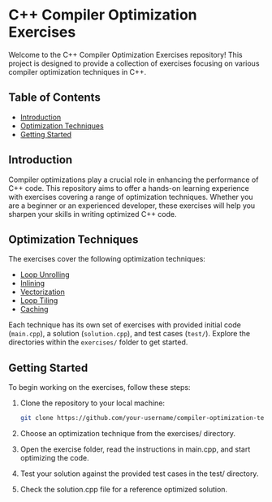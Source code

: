 # C++ Compiler Optimization Exercises

Welcome to the C++ Compiler Optimization Exercises repository! This project is designed to provide a collection of exercises focusing on various compiler optimization techniques in C++.

## Table of Contents

- [Introduction](#introduction)
- [Optimization Techniques](#optimization-techniques)
- [Getting Started](#getting-started)

## Introduction

Compiler optimizations play a crucial role in enhancing the performance of C++ code. This repository aims to offer a hands-on learning experience with exercises covering a range of optimization techniques. Whether you are a beginner or an experienced developer, these exercises will help you sharpen your skills in writing optimized C++ code.

## Optimization Techniques

The exercises cover the following optimization techniques:

- [Loop Unrolling](exercises/LoopUnrolling/)
- [Inlining](exercises/Inlining/)
- [Vectorization](exercises/Vectorization/)
- [Loop Tiling](exercises/LoopTiling/)
- [Caching](exercises/Caching/)

Each technique has its own set of exercises with provided initial code (`main.cpp`), a solution (`solution.cpp`), and test cases (`test/`). Explore the directories within the `exercises/` folder to get started.

## Getting Started

To begin working on the exercises, follow these steps:

1. Clone the repository to your local machine:

   ```bash
   git clone https://github.com/your-username/compiler-optimization-techniques.git
2. Choose an optimization technique from the exercises/ directory.

3. Open the exercise folder, read the instructions in main.cpp, and start optimizing the code.

4. Test your solution against the provided test cases in the test/ directory.

5. Check the solution.cpp file for a reference optimized solution.
